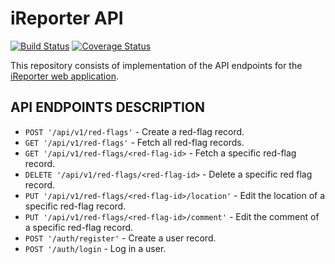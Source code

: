 # iReporter API

[![Build Status](https://travis-ci.org/khwilo/ireporter-API.svg?branch=develop)](https://travis-ci.org/khwilo/ireporter-API) [![Coverage Status](https://coveralls.io/repos/github/khwilo/ireporter-API/badge.svg?branch=develop&kill_cache=1)](https://coveralls.io/github/khwilo/ireporter-API?branch=develop&kill_cache=1)  

This repository consists of implementation of the API endpoints for the [iReporter web application](https://khwilo.github.io/iReporter/UI/).  

## API ENDPOINTS DESCRIPTION

- `POST '/api/v1/red-flags'` - Create a red-flag record.
- `GET '/api/v1/red-flags'` - Fetch all red-flag records.
- `GET '/api/v1/red-flags/<red-flag-id>` - Fetch a specific red-flag record.
- `DELETE '/api/v1/red-flags/<red-flag-id>` - Delete a specific red flag record.
- `PUT '/api/v1/red-flags/<red-flag-id>/location'` - Edit the location of a specific red-flag record.
- `PUT '/api/v1/red-flags/<red-flag-id>/comment'` - Edit the comment of a specific red-flag record.
- `POST '/auth/register'` - Create a user record.
- `POST '/auth/login` - Log in a user.  

